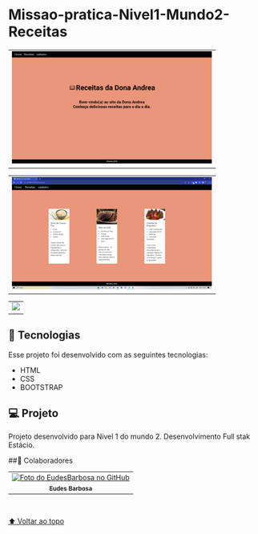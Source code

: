 # Missao-pratica-Nivel1-Mundo2-Receitas
 
 <table>
  <tr>
    <td align="center">
        <img src="./assets/Home.png" width="400"><br>
    </td>
</tr>
</table>
 
  <table>
  <tr>
    <td align="center">
        <img src="./assets/Receitas.png" width="400">
    </td>
</tr>
</table>

  <table>
  <tr>
    <td align="center">
        <img src="./assets/Cgit add. 
        Cadastro.png" width="400">
    </td>
</tr>
</table>

##  🚀 Tecnologias

Esse projeto foi desenvolvido com as seguintes tecnologias:

- HTML
- CSS
- BOOTSTRAP


##  💻 Projeto

Projeto desenvolvido para Nivel 1 do mundo 2.
Desenvolvimento Full stak Estácio.


##🤝 Colaboradores

<table>
  <tr>
    <td align="center">
      <a href="#">
        <img src="https://avatars.githubusercontent.com/u/96340338?v=4" width="200px;" alt="Foto do EudesBarbosa no GitHub"/><br>
        <sub>
          <b>Eudes Barbosa</b>
        </sub>
      </a>
    </td>
</tr>
</table>
<br>

[ ⬆ Voltar ao topo ](#Origin-six)<br>